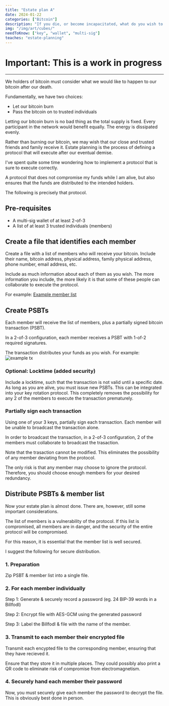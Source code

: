 ```yaml
---
title: "Estate plan A"
date: 2024-01-22
categories: ["Bitcoin"]
description: "If you die, or become incapacitated, what do you wish to happen with your Bitcoin?"
img: "/img/art/cubes/"
needToKnow: ["key", "wallet", "multi-sig"]
teaches: "estate-planning"
---
```

# Important: This is a work in progress
---

We holders of bitcoin must consider what we would like to happen to our bitcoin after our death.

Fundamentally, we have two choices:
- Let our bitcoin burn
- Pass the bitcoin on to trusted individuals

Letting our bitcoin burn is no bad thing as the total supply is fixed. Every participant in the network would benefit equally. The energy is dissipated evenly.

Rather than burning our bitcoin, we may wish that our close and trusted friends and family receive it. Estate planning is the process of defining a protocol that will execute after our eventual demise.

I've spent quite some time wondering how to implement a protocol that is sure to execute correctly.

A protocol that does not compromise my funds while I am alive, but also ensures that the funds are distributed to the intended holders.

The following is precisely that protocol.

## Pre-requisites
- A multi-sig wallet of at least 2-of-3
- A list of at least 3 trusted individuals (members)

## Create a file that identifies each member
Create a file with a list of members who will receive your bitcoin.
Include their name, bitcoin address, physical address, family physical address, phone number, email address, etc.

Include as much information about each of them as you wish. The more information you include, the more likely it is that some of these people can collaborate to execute the protocol.

For example:
[Example member list](/estate-plan-a-example.yml)

## Create PSBTs
Each member will receive the list of members, plus a partially signed bitcoin transaction (PSBT).

In a 2-of-3 configuration, each member receives a PSBT with 1-of-2 required signatures.

The transaction distributes your funds as you wish. For example:
![example tx](/img/tech/psbt/original.png)

### Optional: Locktime (added security)
Include a locktime, such that the transaction is not valid until a specific date. As long as you are alive, you must issue new PSBTs. This can be integrated into your key rotation protocol. This completely removes the possibility for any 2 of the members to execute the transaction prematurely.

### Partially sign each transaction
Using one of your 3 keys, partially sign each transaction. Each member will be unable to broadcast the transaction alone.

In order to broadcast the transaction, in a 2-of-3 configuration, 2 of the members must collaborate to broadcast the trasaction.

Note that the trasaction cannot be modified. This eliminates the possibility of any member deviating from the protocol.

The only risk is that any member may choose to ignore the protocol. Therefore, you should choose enough members for your desired redundancy.

## Distribute PSBTs & member list
Now your estate plan is almost done. There are, however, still some important considerations.

The list of members is a vulnerability of the protocol. If this list is compromised, all members are in danger, and the security of the entire protocol will be compromised.

For this reason, it is essential that the member list is well secured.

I suggest the following for secure distribution.

### 1. Preparation
Zip PSBT & member list into a single file.

### 2. For each member individually
Step 1: Generate & securely record a password (eg. 24 BIP-39 words in a Billfodl)

Step 2: Encrypt file with AES-GCM using the generated password

Step 3: Label the Billfodl & file with the name of the member.

### 3. Transmit to each member their encrypted file
Transmit each encypted file to the corresponding member, ensuring that they have recieved it.

Ensure that they store it in multiple places. They could possibly also print a QR code to eliminate risk of compromise from electromagnetism.

### 4. Securely hand each member their password
Now, you must securely give each member the password to decrypt the file. This is obviously best done in person.

